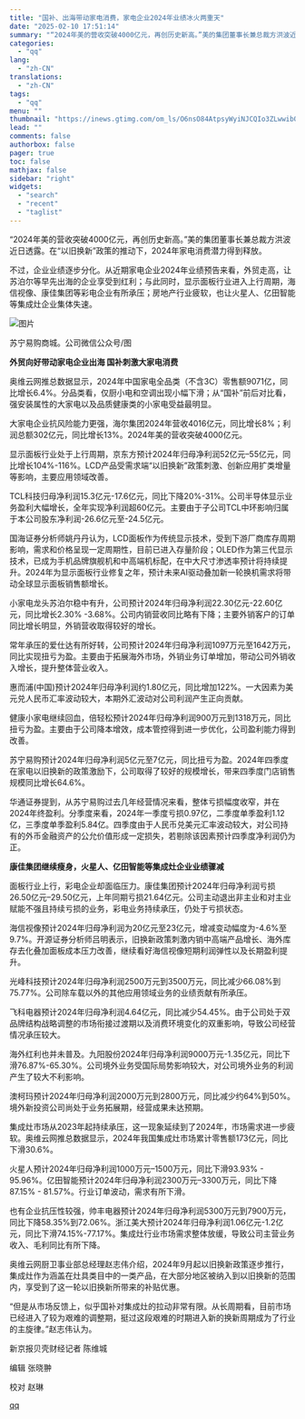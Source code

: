 ```yaml
---
title: "国补、出海带动家电消费，家电企业2024年业绩冰火两重天"
date: "2025-02-10 17:51:14"
summary: "“2024年美的营收突破4000亿元，再创历史新高。”美的集团董事长兼总裁方洪波近日透露。在“以旧换..."
categories:
  - "qq"
lang:
  - "zh-CN"
translations:
  - "zh-CN"
tags:
  - "qq"
menu: ""
thumbnail: "https://inews.gtimg.com/om_ls/O6nsO84AtpsyWyiNJCQIo3ZLwwibOx_Mzv9o1e9mW5JeUAA_640360/0"
lead: ""
comments: false
authorbox: false
pager: true
toc: false
mathjax: false
sidebar: "right"
widgets:
  - "search"
  - "recent"
  - "taglist"
---
```


“2024年美的营收突破4000亿元，再创历史新高。”美的集团董事长兼总裁方洪波近日透露。在“以旧换新”政策的推动下，2024年家电消费潜力得到释放。

不过，企业业绩逐步分化。从近期家电企业2024年业绩预告来看，外贸走高，让苏泊尔等早先出海的企业享受到红利；与此同时，显示面板行业进入上行周期，海信视像、康佳集团等彩电企业有所承压；房地产行业疲软，也让火星人、亿田智能等集成灶企业集体失速。

![图片](https://inews.gtimg.com/om_bt/OHCA37baPpSoEELtXvnOW3_rvOgP-e-1RHuF-C1reDUdoAA/641)

苏宁易购商城。公司微信公众号/图

**外贸向好带动家电企业出海 国补刺激大家电消费**

奥维云网推总数据显示，2024年中国家电全品类（不含3C）零售额9071亿，同比增长6.4%。分品类看，仅厨小电和空调出现小幅下滑；从“国补”前后对比看，强安装属性的大家电以及品质健康类的小家电受益最明显。

大家电企业抗风险能力更强，海尔集团2024年营收4016亿元，同比增长8%；利润总额302亿元，同比增长13%。2024年美的营收突破4000亿元。

显示面板行业处于上行周期，京东方预计2024年归母净利润52亿元–55亿元，同比增长104%-116%。LCD产品受需求端“以旧换新”政策刺激、创新应用扩类增量等影响，主要应用领域改善。

TCL科技归母净利润15.3亿元-17.6亿元，同比下降20%-31%。公司半导体显示业务盈利大幅增长，全年实现净利润超60亿元。主要由于子公司TCL中环影响归属于本公司股东净利润-26.6亿元至-24.5亿元。

国海证券分析师姚丹丹认为，LCD面板作为传统显示技术，受到下游厂商库存周期影响，需求和价格呈现一定周期性，目前已进入存量阶段；OLED作为第三代显示技术，已成为手机品牌旗舰机和中高端机标配，在中大尺寸渗透率预计将持续提升。2024年为显示面板行业修复之年，预计未来AI驱动叠加新一轮换机需求将带动全球显示面板销售额增长。

小家电龙头苏泊尔稳中有升，公司预计2024年归母净利润22.30亿元-22.60亿元，同比增长2.30% -3.68%。公司内销营收同比略有下降；主要外销客户的订单同比增长明显，外销营收取得较好的增长。

常年承压的爱仕达有所好转，公司预计2024年归母净利润1097万元至1642万元，同比实现扭亏为盈。主要由于拓展海外市场，外销业务订单增加，带动公司外销收入增长，提升整体营业收入。

惠而浦(中国)预计2024年归母净利润约1.80亿元，同比增加122%。一大因素为美元兑人民币汇率波动较大，本期外汇波动对公司利润产生正向贡献。

健康小家电继续回血，倍轻松预计2024年归母净利润900万元到1318万元，同比扭亏为盈。主要由于公司降本增效，成本管控得到进一步优化，公司盈利能力得到改善。

苏宁易购预计2024年归母净利润5亿元至7亿元，同比扭亏为盈。2024年四季度在家电以旧换新的政策激励下，公司取得了较好的规模增长，带来四季度门店销售规模同比增长64.6%。

华通证券提到，从苏宁易购过去几年经营情况来看，整体亏损幅度收窄，并在2024年终盈利。分季度来看，2024年一季度亏损0.97亿，二季度单季盈利1.12亿，三季度单季盈利5.84亿。四季度由于人民币兑美元汇率波动较大，对公司持有的外币金融资产的公允价值形成一定损失，若剔除该因素预计四季度净利润仍为正。

**康佳集团继续瘦身，火星人、亿田智能等集成灶企业业绩骤减**

面板行业上行，彩电企业却面临压力。康佳集团预计2024年归母净利润亏损26.50亿元–29.50亿元，上年同期亏损21.64亿元。公司主动退出非主业和对主业赋能不强且持续亏损的业务，彩电业务持续承压，仍处于亏损状态。

海信视像预计2024年归母净利润为20亿元至23亿元，增减变动幅度为-4.6%至9.7%。开源证券分析师吕明表示，旧换新政策刺激内销中高端产品增长、海外库存去化叠加面板成本压力改善，继续看好海信视像短期利润弹性以及长期盈利提升。

光峰科技预计2024年归母净利润2500万元到3500万元，同比减少66.08%到75.77%。公司除车载以外的其他应用领域业务的业绩贡献有所承压。

飞科电器预计2024年归母净利润4.64亿元，同比减少54.45%。由于公司处于双品牌结构战略调整的市场衔接过渡期以及消费环境变化的双重影响，导致公司经营情况承压较大。

海外红利也并未普及。九阳股份2024年归母净利润9000万元-1.35亿元，同比下滑76.87%-65.30%。公司境外业务受国际局势影响较大，对公司境外业务的利润产生了较大不利影响。

澳柯玛预计2024年归母净利润2000万元到2800万元，同比减少约64%到50%。境外新投资公司尚处于业务拓展期，经营成果未达预期。

集成灶市场从2023年起持续承压，这一现象延续到了2024年，市场需求进一步疲软。奥维云网推总数据显示，2024年我国集成灶市场累计零售额173亿元，同比下滑30.6%。

火星人预计2024年归母净利润1000万元–1500万元，同比下滑93.93% - 95.96%。亿田智能预计2024年归母净利润2300万元–3300万元，同比下降87.15% - 81.57%。行业订单波动，需求有所下滑。

也有企业抗压性较强，帅丰电器预计2024年归母净利润5300万元到7900万元，同比下降58.35%到72.06%。浙江美大预计2024年归母净利润1.06亿元-1.2亿元，同比下滑74.15%-77.17%。集成灶行业市场需求整体放缓，导致公司主营业务收入、毛利同比有所下降。

奥维云网厨卫事业部总经理赵志伟介绍，2024年9月起以旧换新政策逐步推行，集成灶作为涵盖在灶具类目中的一类产品，在大部分地区被纳入到以旧换新的范围内，享受到了这一轮以旧换新所带来的补贴优惠。

“但是从市场反馈上，似乎国补对集成灶的拉动非常有限。从长周期看，目前市场已经进入了较为艰难的调整期，挺过这段艰难的时期进入新的换新周期成为了行业的主旋律。”赵志伟认为。

新京报贝壳财经记者 陈维城

编辑 张晓翀

校对 赵琳

[qq](https://new.qq.com/rain/a/20250210A06N8K00)
